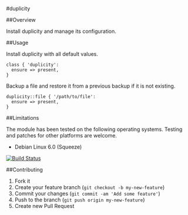#duplicity

##Overview

Install duplicity and manage its configuration.

##Usage

Install duplicity with all default values.

```
class { 'duplicity':
  ensure => present,
}
```

Backup a file and restore it from a previous backup if it is not existing.

```
duplicity::file { '/path/to/file':
  ensure => present,
}
```

##Limitations

The module has been tested on the following operating systems. Testing and patches for other platforms are welcome.

* Debian Linux 6.0 (Squeeze)

[![Build Status](https://travis-ci.org/tohuwabohu/puppet-duplicity.png?branch=master)](https://travis-ci.org/tohuwabohu/puppet-duplicity)

##Contributing

1. Fork it
2. Create your feature branch (`git checkout -b my-new-feature`)
3. Commit your changes (`git commit -am 'Add some feature'`)
4. Push to the branch (`git push origin my-new-feature`)
5. Create new Pull Request

